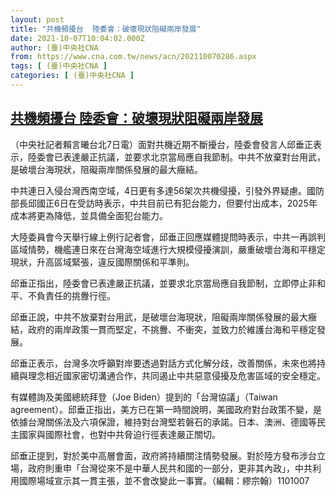 ```yaml
---
layout: post
title: "共機頻擾台  陸委會：破壞現狀阻礙兩岸發展"
date: 2021-10-07T10:04:02.000Z
author: (臺)中央社CNA
from: https://www.cna.com.tw/news/acn/202110070286.aspx
tags: [ (臺)中央社CNA ]
categories: [ (臺)中央社CNA ]
---
```

<!--1633601042000-->
[共機頻擾台  陸委會：破壞現狀阻礙兩岸發展](https://www.cna.com.tw/news/acn/202110070286.aspx)
------

<div>
<div></div><div><p>（中央社記者賴言曦台北7日電）面對共機近期不斷擾台，陸委會發言人邱垂正表示，陸委會已表達嚴正抗議，並要求北京當局應自我節制。中共不放棄對台用武，是破壞台海現狀，阻礙兩岸關係發展的最大癥結。</p><p>中共連日入侵台灣西南空域，4日更有多達56架次共機侵擾，引發外界疑慮。國防部長邱國正6日在受訪時表示，中共目前已有犯台能力，但要付出成本，2025年成本將更為降低，並具備全面犯台能力。</p><p>大陸委員會今天舉行線上例行記者會，邱垂正回應媒體提問時表示，中共一再誤判區域情勢，機艦連日來在台灣海空域進行大規模侵擾演訓，嚴重破壞台海和平穩定現狀，升高區域緊張，違反國際關係和平準則。</p><p>邱垂正指出，陸委會已表達嚴正抗議，並要求北京當局應自我節制，立即停止非和平、不負責任的挑釁行徑。</p><p>邱垂正說，中共不放棄對台用武，是破壞台海現狀，阻礙兩岸關係發展的最大癥結，政府的兩岸政策一貫而堅定，不挑釁、不衝突，並致力於維護台海和平穩定發展。</p><p>邱垂正表示，台灣多次呼籲對岸要透過對話方式化解分歧，改善關係，未來也將持續與理念相近國家密切溝通合作，共同遏止中共惡意侵擾及危害區域的安全穩定。</p><p>有媒體詢及美國總統拜登（Joe Biden）提到的「台灣協議」（Taiwan agreement）。邱垂正指出，美方已在第一時間說明，美國政府對台政策不變，是依據台灣關係法及六項保證，維持對台灣堅若磐石的承諾。日本、澳洲、德國等民主國家與國際社會，也對中共脅迫行徑表達嚴正關切。</p><p>邱垂正提到，對於美中高層會面，政府將持續關注情勢發展。對於陸方發布涉台立場，政府則重申「台灣從來不是中華人民共和國的一部分，更非其內政」，中共利用國際場域宣示其一貫主張，並不會改變此一事實。（編輯：繆宗翰）1101007</p></div>
</div>
